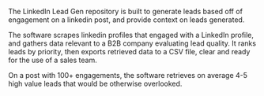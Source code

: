 The LinkedIn Lead Gen repository is built to generate leads based off of engagement on a linkedin post, and provide context on leads generated.

The software scrapes linkedin profiles that engaged with a LinkedIn profile, and gathers data relevant to a B2B company evaluating lead quality. It ranks leads by priority, then exports retrieved data to a CSV file, clear and ready for the use of a sales team.

On a post with 100+ engagements, the software retrieves on average 4-5 high value leads that would be otherwise overlooked.
